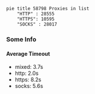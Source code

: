 
```mermaid
pie title 58798 Proxies in list
    "HTTP" : 28555
    "HTTPS": 10595
    "SOCKS" : 28017
```

### Some Info
#### Average Timeout

- mixed: 3.7s
- http: 2.0s
- https: 8.2s
- socks: 5.6s